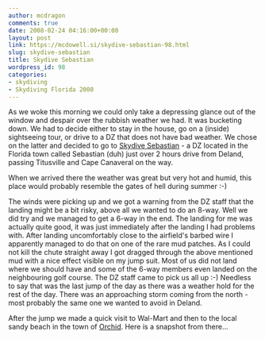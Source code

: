 ```yaml
---
author: mcdragon
comments: true
date: 2008-02-24 04:16:00+00:00
layout: post
link: https://mcdowell.si/skydive-sebastian-98.html
slug: skydive-sebastian
title: Skydive Sebastian
wordpress_id: 98
categories:
- skydiving
- Skydiving Florida 2008
---
```


As we woke this morning we could only take a depressing glance out of the window and despair over the rubbish weather we had. It was bucketing down. We had to decide either to stay in the house, go on a (inside) sightseeing tour, or drive to a DZ that does not have bad weather. We chose on the latter and decided to go to [Skydive Sebastian](http://www.skydiveseb.com/) - a DZ located in the Florida town called Sebastian (duh) just over 2 hours drive from Deland, passing Titusville and Cape Canaveral on the way.


When we arrived there the weather was great but very hot and humid, this place would probably resemble the gates of hell during summer :-)

The winds were picking up and we got a warning from the DZ staff that the landing might be a bit risky, above all we wanted to do an 8-way. Well we did try and we managed to get a 6-way in the end. The landing for me was actually quite good, it was just immediately after the landing I had problems with. After landing uncomfortably close to the airfield's barbed wire I apparently managed to do that on one of the rare mud patches. As I could not kill the chute straight away I got dragged through the above mentioned mud with a nice effect visible on my jump suit.
Most of us did not land where we should have and some of the 6-way members even landed on the neighbouring golf course. The DZ staff came to pick us all up :-) Needless to say that was the last jump of the day as there was a weather hold for the rest of the day. There was an approaching storm coming from the north - most probably the same one we wanted to avoid in Deland.

After the jump we made a quick visit to Wal-Mart and then to the local sandy beach in the town of [Orchid](http://maps.google.com/maps?f=q&hl=sl&geocode=&q=orchid,+fl&ie=UTF8&ll=27.785176,-80.405159&spn=0.059685,0.11673&z=13&iwloc=addr). Here is a snapshot from there...
